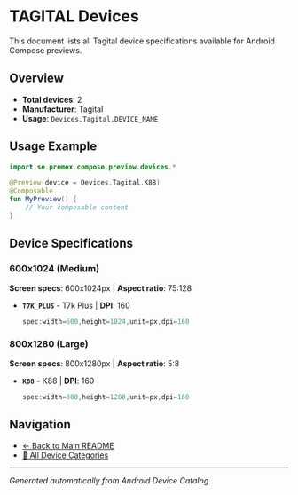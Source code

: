 # TAGITAL Devices

This document lists all Tagital device specifications available for Android Compose previews.

## Overview

- **Total devices**: 2
- **Manufacturer**: Tagital
- **Usage**: `Devices.Tagital.DEVICE_NAME`

## Usage Example

```kotlin
import se.premex.compose.preview.devices.*

@Preview(device = Devices.Tagital.K88)
@Composable
fun MyPreview() {
    // Your composable content
}
```

## Device Specifications

### 600x1024 (Medium)

**Screen specs**: 600x1024px | **Aspect ratio**: 75:128

- **`T7K_PLUS`** - T7k Plus | **DPI**: 160
  ```kotlin
  spec:width=600,height=1024,unit=px,dpi=160
  ```

### 800x1280 (Large)

**Screen specs**: 800x1280px | **Aspect ratio**: 5:8

- **`K88`** - K88 | **DPI**: 160
  ```kotlin
  spec:width=800,height=1280,unit=px,dpi=160
  ```

## Navigation

- [← Back to Main README](../../README.md)
- [📱 All Device Categories](../README.md)

---
*Generated automatically from Android Device Catalog*
